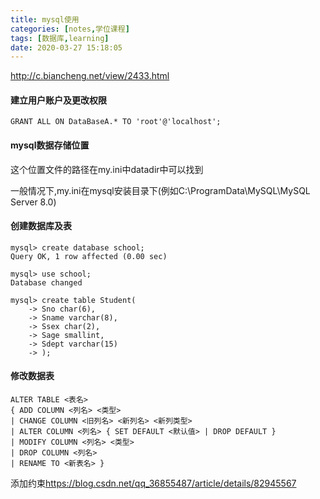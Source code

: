 ```yaml
---
title: mysql使用
categories: [notes,学位课程]
tags: [数据库,learning]
date: 2020-03-27 15:18:05
---
```


<http://c.biancheng.net/view/2433.html>
#### 建立用户账户及更改权限
`GRANT ALL ON DataBaseA.* TO 'root'@'localhost';`

#### mysql数据存储位置
这个位置文件的路径在my.ini中datadir中可以找到  

一般情况下,my.ini在mysql安装目录下(例如C:\ProgramData\MySQL\MySQL Server 8.0)

#### 创建数据库及表

```
mysql> create database school;
Query OK, 1 row affected (0.00 sec)

mysql> use school;
Database changed

mysql> create table Student(
    -> Sno char(6),
    -> Sname varchar(8),
    -> Ssex char(2),
    -> Sage smallint,
    -> Sdept varchar(15)
    -> );
```

#### 修改数据表

```
ALTER TABLE <表名>
{ ADD COLUMN <列名> <类型>
| CHANGE COLUMN <旧列名> <新列名> <新列类型>
| ALTER COLUMN <列名> { SET DEFAULT <默认值> | DROP DEFAULT }
| MODIFY COLUMN <列名> <类型>
| DROP COLUMN <列名>
| RENAME TO <新表名> }
```
添加约束<https://blog.csdn.net/qq_36855487/article/details/82945567>